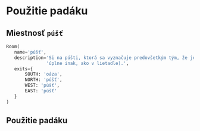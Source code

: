 # Použitie padáku


## Miestnosť `púšť`

```python
Room(
   name='púšť',
   description='Si na púšti, ktorá sa vyznačuje predovšetkým tým, že je pustá. (Je zaujímavé, že to tu vyzerá '
               'úplne inak, ako v lietadle).',
   exits={
       SOUTH: 'oáza',
       NORTH: 'púšť',
       WEST: 'púšť',
       EAST: 'púšť'
   }
)
```


## Použitie padáku

```python

```
